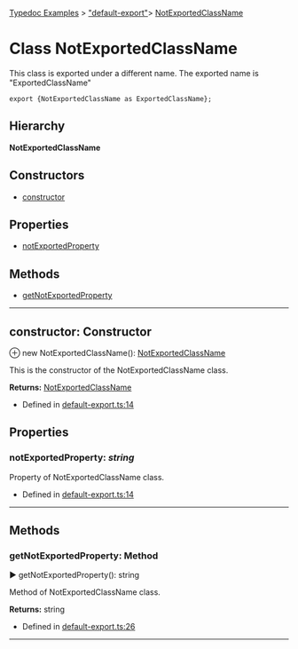 [Typedoc Examples](../index.md) >  ["default-export"](../modules/_default_export_.md)>  [NotExportedClassName](../classes/_default_export_.notexportedclassname.md)
# Class NotExportedClassName


<p>This class is exported under a different name. The exported name is
&quot;ExportedClassName&quot;</p>


<pre><code class="lang-JavaScript"><span class="hljs-keyword">export</span> {NotExportedClassName <span class="hljs-keyword">as</span> ExportedClassName};
</code></pre>






## Hierarchy
**NotExportedClassName**








## Constructors
* [constructor](../classes/_default_export_.notexportedclassname.md#constructor)

## Properties
* [notExportedProperty](../classes/_default_export_.notexportedclassname.md#notexportedproperty)

## Methods
* [getNotExportedProperty](../classes/_default_export_.notexportedclassname.md#getnotexportedproperty)

---




<a id="constructor"></a>
## constructor: Constructor


⊕ new NotExportedClassName(): [NotExportedClassName](../classes/_default_export_.notexportedclassname.md)


<p>This is the constructor of the NotExportedClassName class.</p>










**Returns:** [NotExportedClassName](../classes/_default_export_.notexportedclassname.md)







* Defined in [default-export.ts:14](https://github.com/tgreyuk/typedoc-plugin-markdown/blob/04105dc/samples/src/typedoc/default-export.ts#L14)












## Properties

<a id="notexportedproperty"></a>

###  notExportedProperty:  *string* 


<p>Property of NotExportedClassName class.</p>










* Defined in [default-export.ts:14](https://github.com/tgreyuk/typedoc-plugin-markdown/blob/04105dc/samples/src/typedoc/default-export.ts#L14)






----


## Methods

<a id="getnotexportedproperty"></a>
###  getNotExportedProperty: Method

► getNotExportedProperty(): string


<p>Method of NotExportedClassName class.</p>










**Returns:** string







* Defined in [default-export.ts:26](https://github.com/tgreyuk/typedoc-plugin-markdown/blob/04105dc/samples/src/typedoc/default-export.ts#L26)









---



